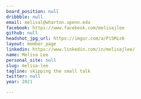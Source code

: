```yaml
---
board_position: null
dribbble: null
email: melisal@wharton.upenn.edu
facebook: https://www.facebook.com/melisajlee
github: null
headshot_jpg_url: https://imgur.com/a/Pi5Miz6
layout: member_page
linkedin: https://www.linkedin.com/in/melisajlee/
name: Melisa Lee
personal_site: null
slug: melisa-lee
tagline: skipping the small talk
twitter: null
year: 2021

---
```

